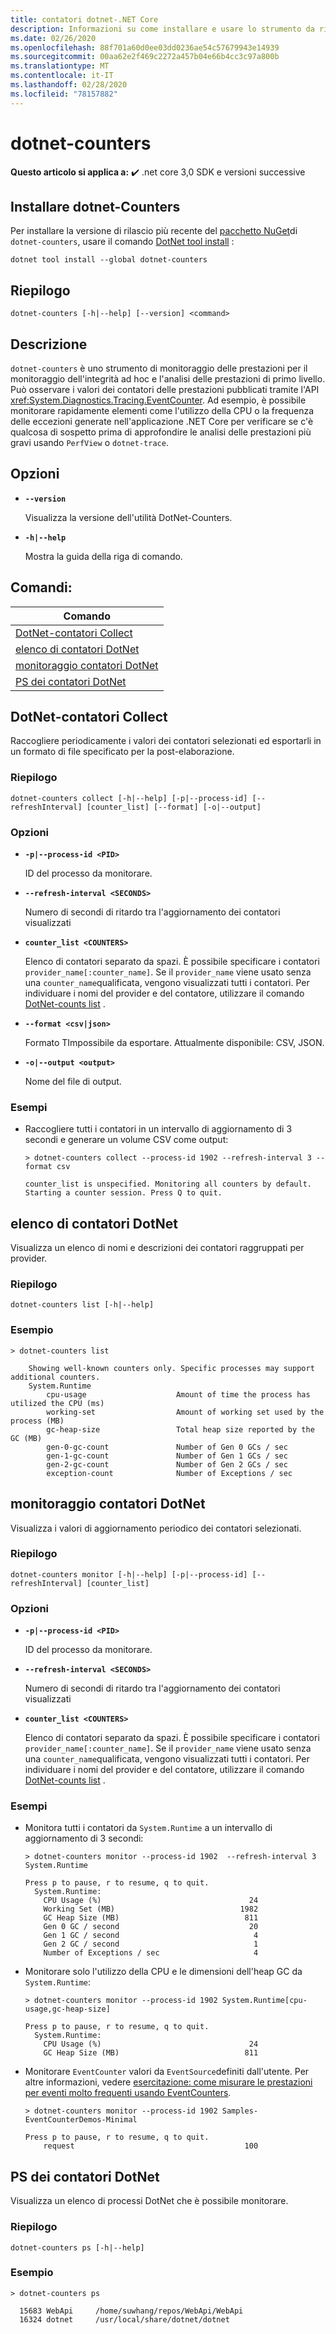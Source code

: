 ```yaml
---
title: contatori dotnet-.NET Core
description: Informazioni su come installare e usare lo strumento da riga di comando DotNet-Counter.
ms.date: 02/26/2020
ms.openlocfilehash: 88f701a60d0ee03dd0236ae54c57679943e14939
ms.sourcegitcommit: 00aa62e2f469c2272a457b04e66b4cc3c97a800b
ms.translationtype: MT
ms.contentlocale: it-IT
ms.lasthandoff: 02/28/2020
ms.locfileid: "78157882"
---
```

# <a name="dotnet-counters"></a>dotnet-counters

**Questo articolo si applica a:** ✔️ .net core 3,0 SDK e versioni successive

## <a name="install-dotnet-counters"></a>Installare dotnet-Counters

Per installare la versione di rilascio più recente del [pacchetto NuGet](https://www.nuget.org/packages/dotnet-counters)di `dotnet-counters`, usare il comando [DotNet tool install](../tools/dotnet-tool-install.md) :

```dotnetcli
dotnet tool install --global dotnet-counters
```

## <a name="synopsis"></a>Riepilogo

```console
dotnet-counters [-h|--help] [--version] <command>
```

## <a name="description"></a>Descrizione

`dotnet-counters` è uno strumento di monitoraggio delle prestazioni per il monitoraggio dell'integrità ad hoc e l'analisi delle prestazioni di primo livello. Può osservare i valori dei contatori delle prestazioni pubblicati tramite l'API <xref:System.Diagnostics.Tracing.EventCounter>. Ad esempio, è possibile monitorare rapidamente elementi come l'utilizzo della CPU o la frequenza delle eccezioni generate nell'applicazione .NET Core per verificare se c'è qualcosa di sospetto prima di approfondire le analisi delle prestazioni più gravi usando `PerfView` o `dotnet-trace`.

## <a name="options"></a>Opzioni

- **`--version`**

  Visualizza la versione dell'utilità DotNet-Counters.

- **`-h|--help`**

  Mostra la guida della riga di comando.

## <a name="commands"></a>Comandi:

| Comando                                             |
| --------------------------------------------------- |
| [DotNet-contatori Collect](#dotnet-counters-collect) |
| [elenco di contatori DotNet](#dotnet-counters-list)       |
| [monitoraggio contatori DotNet](#dotnet-counters-monitor) |
| [PS dei contatori DotNet](#dotnet-counters-ps) |

## <a name="dotnet-counters-collect"></a>DotNet-contatori Collect

Raccogliere periodicamente i valori dei contatori selezionati ed esportarli in un formato di file specificato per la post-elaborazione.

### <a name="synopsis"></a>Riepilogo

```console
dotnet-counters collect [-h|--help] [-p|--process-id] [--refreshInterval] [counter_list] [--format] [-o|--output]
```

### <a name="options"></a>Opzioni

- **`-p|--process-id <PID>`**

  ID del processo da monitorare.

- **`--refresh-interval <SECONDS>`**

  Numero di secondi di ritardo tra l'aggiornamento dei contatori visualizzati

- **`counter_list <COUNTERS>`**

  Elenco di contatori separato da spazi. È possibile specificare i contatori `provider_name[:counter_name]`. Se il `provider_name` viene usato senza una `counter_name`qualificata, vengono visualizzati tutti i contatori. Per individuare i nomi del provider e del contatore, utilizzare il comando [DotNet-counts list](#dotnet-counters-list) .

- **`--format <csv|json>`**

  Formato TImpossibile da esportare. Attualmente disponibile: CSV, JSON.

- **`-o|--output <output>`**

  Nome del file di output.

### <a name="examples"></a>Esempi

- Raccogliere tutti i contatori in un intervallo di aggiornamento di 3 secondi e generare un volume CSV come output:

  ```console
  > dotnet-counters collect --process-id 1902 --refresh-interval 3 --format csv

  counter_list is unspecified. Monitoring all counters by default.
  Starting a counter session. Press Q to quit.
  ```

## <a name="dotnet-counters-list"></a>elenco di contatori DotNet

Visualizza un elenco di nomi e descrizioni dei contatori raggruppati per provider.

### <a name="synopsis"></a>Riepilogo

```console
dotnet-counters list [-h|--help]
```

### <a name="example"></a>Esempio

```console
> dotnet-counters list

    Showing well-known counters only. Specific processes may support additional counters.
    System.Runtime
        cpu-usage                    Amount of time the process has utilized the CPU (ms)
        working-set                  Amount of working set used by the process (MB)
        gc-heap-size                 Total heap size reported by the GC (MB)
        gen-0-gc-count               Number of Gen 0 GCs / sec
        gen-1-gc-count               Number of Gen 1 GCs / sec
        gen-2-gc-count               Number of Gen 2 GCs / sec
        exception-count              Number of Exceptions / sec
```

## <a name="dotnet-counters-monitor"></a>monitoraggio contatori DotNet

Visualizza i valori di aggiornamento periodico dei contatori selezionati.

### <a name="synopsis"></a>Riepilogo

```console
dotnet-counters monitor [-h|--help] [-p|--process-id] [--refreshInterval] [counter_list]
```

### <a name="options"></a>Opzioni

- **`-p|--process-id <PID>`**

  ID del processo da monitorare.

- **`--refresh-interval <SECONDS>`**

  Numero di secondi di ritardo tra l'aggiornamento dei contatori visualizzati

- **`counter_list <COUNTERS>`**

  Elenco di contatori separato da spazi. È possibile specificare i contatori `provider_name[:counter_name]`. Se il `provider_name` viene usato senza una `counter_name`qualificata, vengono visualizzati tutti i contatori. Per individuare i nomi del provider e del contatore, utilizzare il comando [DotNet-counts list](#dotnet-counters-list) .

### <a name="examples"></a>Esempi

- Monitora tutti i contatori da `System.Runtime` a un intervallo di aggiornamento di 3 secondi:

  ```console
  > dotnet-counters monitor --process-id 1902  --refresh-interval 3 System.Runtime

  Press p to pause, r to resume, q to quit.
    System.Runtime:
      CPU Usage (%)                                 24
      Working Set (MB)                            1982
      GC Heap Size (MB)                            811
      Gen 0 GC / second                             20
      Gen 1 GC / second                              4
      Gen 2 GC / second                              1
      Number of Exceptions / sec                     4
  ```

- Monitorare solo l'utilizzo della CPU e le dimensioni dell'heap GC da `System.Runtime`:

  ```console
  > dotnet-counters monitor --process-id 1902 System.Runtime[cpu-usage,gc-heap-size]

  Press p to pause, r to resume, q to quit.
    System.Runtime:
      CPU Usage (%)                                 24
      GC Heap Size (MB)                            811
  ```

- Monitorare `EventCounter` valori da `EventSource`definiti dall'utente. Per altre informazioni, vedere [esercitazione: come misurare le prestazioni per eventi molto frequenti usando EventCounters](https://github.com/dotnet/runtime/blob/master/src/libraries/System.Diagnostics.Tracing/documentation/EventCounterTutorial.md).

  ```console
  > dotnet-counters monitor --process-id 1902 Samples-EventCounterDemos-Minimal

  Press p to pause, r to resume, q to quit.
      request                                      100
  ```
  
## <a name="dotnet-counters-ps"></a>PS dei contatori DotNet 

Visualizza un elenco di processi DotNet che è possibile monitorare.

### <a name="synopsis"></a>Riepilogo

```console
dotnet-counters ps [-h|--help]
```

### <a name="example"></a>Esempio

```console
> dotnet-counters ps
  
  15683 WebApi     /home/suwhang/repos/WebApi/WebApi
  16324 dotnet     /usr/local/share/dotnet/dotnet
```
